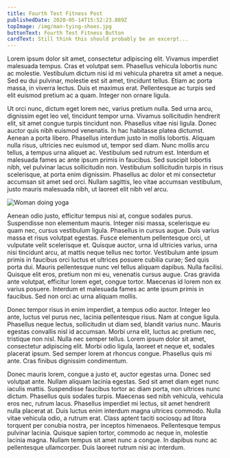 ```yaml
---
title: Fourth Test Fitness Post
publishedDate: 2020-05-14T15:52:23.889Z
topImage: /img/man-tying-shoes.jpg
buttonText: Fourth Test Fitness Button
cardText: Still think this should probably be an excerpt...
---
```

Lorem ipsum dolor sit amet, consectetur adipiscing elit. Vivamus imperdiet malesuada tempus. Cras et volutpat sem. Phasellus vehicula lobortis nunc ac molestie. Vestibulum dictum nisi id mi vehicula pharetra sit amet a neque. Sed eu dui pulvinar, molestie est sit amet, tincidunt tellus. Etiam ac porta massa, in viverra lectus. Duis et maximus erat. Pellentesque ac turpis sed elit euismod pretium ac a quam. Integer non ornare ligula.

Ut orci nunc, dictum eget lorem nec, varius pretium nulla. Sed urna arcu, dignissim eget leo vel, tincidunt tempor urna. Vivamus sollicitudin hendrerit elit, sit amet congue turpis tincidunt non. Phasellus vitae nisi ligula. Donec auctor quis nibh euismod venenatis. In hac habitasse platea dictumst. Aenean a porta libero. Phasellus interdum justo in mollis lobortis. Aliquam nulla risus, ultricies nec euismod ut, tempor sed diam. Nunc mollis arcu tellus, a tempus urna aliquet ac. Vestibulum sed rutrum est. Interdum et malesuada fames ac ante ipsum primis in faucibus. Sed suscipit lobortis nibh, vel pulvinar lacus sollicitudin non. Vestibulum sollicitudin turpis in risus scelerisque, at porta enim dignissim. Phasellus ac dolor et mi consectetur accumsan sit amet sed orci. Nullam sagittis, leo vitae accumsan vestibulum, justo mauris malesuada nibh, ut laoreet elit nibh vel arcu.

![Woman doing yoga](/img/yoga-woman.jpg "Woman doing yoga")

Aenean odio justo, efficitur tempus nisi at, congue sodales purus. Suspendisse non elementum mauris. Integer nisi massa, scelerisque eu quam nec, cursus vestibulum ligula. Phasellus in cursus augue. Duis varius massa et risus volutpat egestas. Fusce elementum pellentesque orci, ut vulputate velit scelerisque et. Quisque auctor, urna id ultricies varius, urna nisi tincidunt arcu, at mattis neque tellus nec tortor. Vestibulum ante ipsum primis in faucibus orci luctus et ultrices posuere cubilia curae; Sed quis porta dui. Mauris pellentesque nunc vel tellus aliquam dapibus. Nulla facilisi. Quisque elit eros, pretium non mi eu, venenatis cursus augue. Cras gravida ante volutpat, efficitur lorem eget, congue tortor. Maecenas id lorem non ex varius posuere. Interdum et malesuada fames ac ante ipsum primis in faucibus. Sed non orci ac urna aliquam mollis.

Donec tempor risus in enim imperdiet, a tempus odio auctor. Integer leo ante, luctus vel purus nec, lacinia pellentesque risus. Nam at congue ligula. Phasellus neque lectus, sollicitudin ut diam sed, blandit varius nunc. Mauris egestas convallis nisl id accumsan. Morbi urna elit, luctus ac pretium nec, tristique non nisl. Nulla nec semper tellus. Lorem ipsum dolor sit amet, consectetur adipiscing elit. Morbi odio ligula, laoreet et neque et, sodales placerat ipsum. Sed semper lorem at rhoncus congue. Phasellus quis mi ante. Cras finibus dignissim condimentum.

Donec mauris lorem, congue a justo et, auctor egestas urna. Donec sed volutpat ante. Nullam aliquam lacinia egestas. Sed sit amet diam eget nunc iaculis mattis. Suspendisse faucibus tortor ac diam porta, non ultrices nunc dictum. Phasellus quis sodales turpis. Maecenas sed nibh vehicula, vehicula eros nec, rutrum lacus. Phasellus imperdiet mi lectus, sit amet hendrerit nulla placerat at. Duis luctus enim interdum magna ultrices commodo. Nulla vitae vehicula odio, a rutrum erat. Class aptent taciti sociosqu ad litora torquent per conubia nostra, per inceptos himenaeos. Pellentesque tempus pulvinar lacinia. Quisque sapien tortor, commodo ac neque in, molestie lacinia magna. Nullam tempus sit amet nunc a congue. In dapibus nunc ac pellentesque ullamcorper. Duis laoreet rutrum nisi ac interdum.